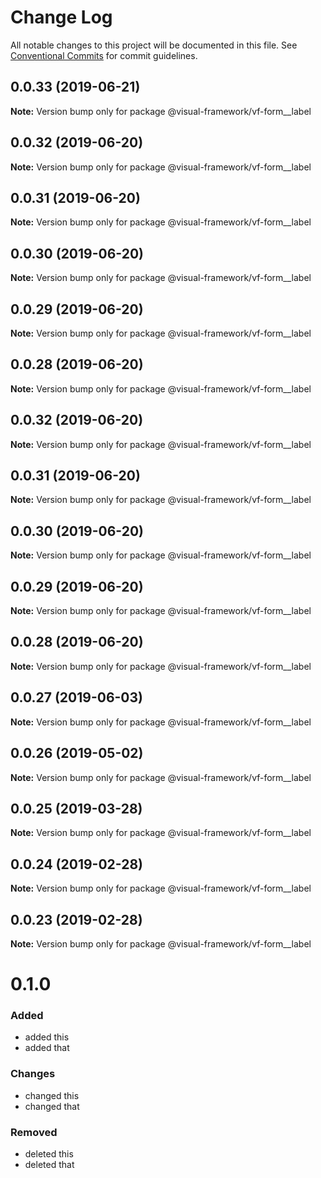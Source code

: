 # Change Log

All notable changes to this project will be documented in this file.
See [Conventional Commits](https://conventionalcommits.org) for commit guidelines.

## 0.0.33 (2019-06-21)

**Note:** Version bump only for package @visual-framework/vf-form__label





## 0.0.32 (2019-06-20)

**Note:** Version bump only for package @visual-framework/vf-form__label





## 0.0.31 (2019-06-20)

**Note:** Version bump only for package @visual-framework/vf-form__label





## 0.0.30 (2019-06-20)

**Note:** Version bump only for package @visual-framework/vf-form__label





## 0.0.29 (2019-06-20)

**Note:** Version bump only for package @visual-framework/vf-form__label





## 0.0.28 (2019-06-20)

**Note:** Version bump only for package @visual-framework/vf-form__label





## 0.0.32 (2019-06-20)

**Note:** Version bump only for package @visual-framework/vf-form__label





## 0.0.31 (2019-06-20)

**Note:** Version bump only for package @visual-framework/vf-form__label





## 0.0.30 (2019-06-20)

**Note:** Version bump only for package @visual-framework/vf-form__label





## 0.0.29 (2019-06-20)

**Note:** Version bump only for package @visual-framework/vf-form__label





## 0.0.28 (2019-06-20)

**Note:** Version bump only for package @visual-framework/vf-form__label





## 0.0.27 (2019-06-03)

**Note:** Version bump only for package @visual-framework/vf-form__label





## 0.0.26 (2019-05-02)

**Note:** Version bump only for package @visual-framework/vf-form__label





## 0.0.25 (2019-03-28)

**Note:** Version bump only for package @visual-framework/vf-form__label





## 0.0.24 (2019-02-28)

**Note:** Version bump only for package @visual-framework/vf-form__label





## 0.0.23 (2019-02-28)

**Note:** Version bump only for package @visual-framework/vf-form__label





# 0.1.0

### Added
- added this
- added that

### Changes

- changed this
- changed that

### Removed

- deleted this
- deleted that
